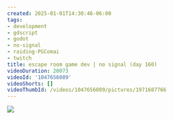 ```yaml
---
created: 2025-01-01T14:30:46-06:00
tags:
- development
- gdscript
- godot
- no-signal
- raiding-PGComai
- twitch
title: escape room game dev | no signal (day 160)
videoDuration: 20073
videoId: '1047656089'
videoShorts: []
videoThumbId: /videos/1047656089/pictures/1971687766
---
```


![](20250101203046.jpg)
